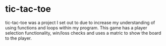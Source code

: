 # tic-tac-toe

tic-tac-toe was a project I set out to due to increase my understanding of using functions 
and loops within my program. This game has a player selection functionality, win/loss checks 
and uses a matric to show the board to the player. 
